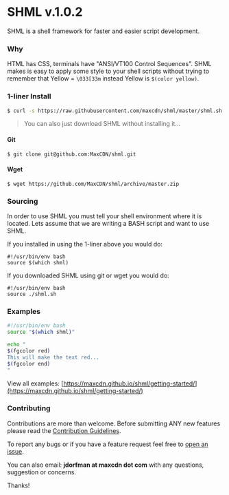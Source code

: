 SHML v.1.0.2
====

SHML is a shell framework for faster and easier script development.

### Why

HTML has CSS, terminals have "ANSI/VT100 Control Sequences". SHML makes is easy to apply some style to your shell scripts without trying to remember that Yellow = `\033[33m` instead Yellow is `$(color yellow)`.

### 1-liner Install
```bash
$ curl -s https://raw.githubusercontent.com/maxcdn/shml/master/shml.sh -o /usr/local/bin/shml && chmod +x /usr/local/bin/shml
```

> You can also just download SHML without installing it...

#### Git

`$ git clone git@github.com:MaxCDN/shml.git`

#### Wget

`$ wget https://github.com/MaxCDN/shml/archive/master.zip`

### Sourcing
In order to use SHML you must tell your shell environment where it is located. Lets assume that we are writing a BASH script and want to use SHML.

If you installed in using the 1-liner above you would do:

```
#!/usr/bin/env bash
source $(which shml)
```
If you downloaded SHML using git or wget you would do:

```
#!/usr/bin/env bash
source ./shml.sh
```
### Examples

```bash
#!/usr/bin/env bash
source "$(which shml)"

echo "
$(fgcolor red)
This will make the text red...
$(fgcolor end)
"
```

View all examples: [https://maxcdn.github.io/shml/getting-started/](https://maxcdn.github.io/shml/getting-started/)

### Contributing

Contributions are more than welcome. Before submitting ANY new features please read the [Contribution Guidelines](https://github.com/MaxCDN/shml/blob/master/CONTRIBUTING.md).

To report any bugs or if you have a feature request feel free to [open an issue](https://github.com/MaxCDN/shml/issues).

You can also email: **jdorfman at maxcdn dot com** with any questions, suggestion or concerns.

Thanks!
